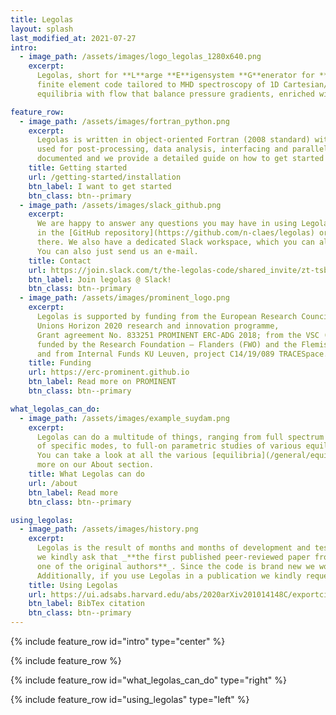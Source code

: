 ```yaml
---
title: Legolas
layout: splash
last_modified_at: 2021-07-27
intro:
  - image_path: /assets/images/logo_legolas_1280x640.png
    excerpt:
      Legolas, short for **L**arge **E**igensystem **G**enerator for **O**ne-dimensional p**LAS**mas, is a novel
      finite element code tailored to MHD spectroscopy of 1D Cartesian/cylindrical
      equilibria with flow that balance pressure gradients, enriched with various non-adiabatic effects.

feature_row:
  - image_path: /assets/images/fortran_python.png
    excerpt:
      Legolas is written in object-oriented Fortran (2008 standard) with a complementary Python framework (Pylbo)
      used for post-processing, data analysis, interfacing and parallel running. Both source codes are extensively
      documented and we provide a detailed guide on how to get started with the code.
    title: Getting started
    url: /getting-started/installation
    btn_label: I want to get started
    btn_class: btn--primary
  - image_path: /assets/images/slack_github.png
    excerpt:
      We are happy to answer any questions you may have in using Legolas and/or Pylbo. Feel free to open an issue
      in the [GitHub repository](https://github.com/n-claes/legolas) or start a [Discussion thread](https://github.com/n-claes/legolas/discussions)
      there. We also have a dedicated Slack workspace, which you can also use to ask questions or have a nice chat with the developers.
      You can also just send us an e-mail.
    title: Contact
    url: https://join.slack.com/t/the-legolas-code/shared_invite/zt-tsb5yaht-LtLWHzVu8Zux~Yt3PBx32Q
    btn_label: Join legolas @ Slack!
    btn_class: btn--primary
  - image_path: /assets/images/prominent_logo.png
    excerpt:
      Legolas is supported by funding from the European Research Council (ERC) under the European
      Unions Horizon 2020 research and innovation programme,
      Grant agreement No. 833251 PROMINENT ERC-ADG 2018; from the VSC (Flemish Supercomputer Center),
      funded by the Research Foundation – Flanders (FWO) and the Flemish Government – department EWI;
      and from Internal Funds KU Leuven, project C14/19/089 TRACESpace.
    title: Funding
    url: https://erc-prominent.github.io
    btn_label: Read more on PROMINENT
    btn_class: btn--primary

what_legolas_can_do:
  - image_path: /assets/images/example_suydam.png
    excerpt:
      Legolas can do a multitude of things, ranging from full spectrum calculations to eigenfunctions
      of specific modes, to full-on parametric studies of various equilibrium configurations in different geometries.
      You can take a look at all the various [equilibria](/general/equilibria/) that are already implemented, or read
      more on our About section.
    title: What Legolas can do
    url: /about
    btn_label: Read more
    btn_class: btn--primary

using_legolas:
  - image_path: /assets/images/history.png
    excerpt:
      Legolas is the result of months and months of development and testing. Since this takes a lot of effort and time,
      we kindly ask that _**the first published peer-reviewed paper from applying Legolas is done in co-authorship with at least
      one of the original authors**_. Since the code is brand new we would like to know how it is used and provide guidance if possible.
      Additionally, if you use Legolas in a publication we kindly request that you cite our paper.
    title: Using Legolas
    url: https://ui.adsabs.harvard.edu/abs/2020arXiv201014148C/exportcitation
    btn_label: BibTex citation
    btn_class: btn--primary
---
```


{% include feature_row id="intro" type="center" %}

{% include feature_row %}

{% include feature_row id="what_legolas_can_do" type="right" %}

{% include feature_row id="using_legolas" type="left" %}
